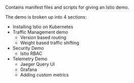 Contains manifest files and scripts for giving an Istio demo.

The demo is broken up into 4 sections:

* Installing Istio on Kubernetes
* Traffic Management demo
  + Version based routing
  + Weight based traffic shifting
* Security Demo
  + Istio RBAC
* Telemetry Demo
  + Jaeger Query UI
  + Grafana
  + Adding custom metrics

